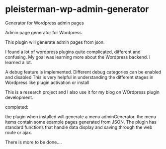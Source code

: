 # pleisterman-wp-admin-generator
Generator for Wordpress admin pages


Admin page generator for Wordpress

This plugin will generate admin pages from json.


I found a lot of wordpress plugins quite complicated, different and confusing.
My goal was learning more about the Wordpress backend.
I learned a lot.

A debug feature is implemented.
Different debug categories can be enabled and disabled
This is very helpful in understanding the different stages in Wordpress
like plugin activation or install

This is a research project and I also use it for my blog on WOrdpress plugin development.

completed:

the plugin when installed will generate a menu adminGenerator.
the menu items contain some example pages generated from JSON.
The plugin has standard functions that handle data display and saving
through the web route or ajax.


There is more to be done....

